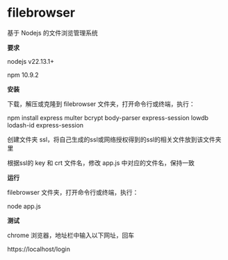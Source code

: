 # filebrowser

基于 Nodejs 的文件浏览管理系统

**要求**

nodejs v22.13.1+

npm 10.9.2

**安装**

下载，解压或克隆到 filebrowser 文件夹，打开命令行或终端，执行：

npm install express multer bcrypt body-parser express-session lowdb lodash-id express-session

创建文件夹 ssl，将自己生成的ssl或网络授权得到的ssl的相关文件放到该文件夹里

根据ssl的 key 和 crt 文件名，修改 app.js 中对应的文件名，保持一致

**运行**

filebrowser 文件夹，打开命令行或终端，执行：

node app.js

**测试**

chrome 浏览器，地址栏中输入以下网址，回车

https://localhost/login
